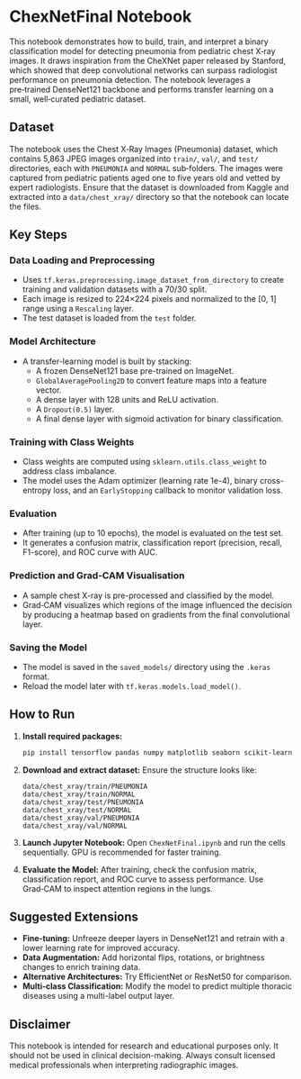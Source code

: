 # ChexNetFinal Notebook

This notebook demonstrates how to build, train, and interpret a binary classification model for detecting pneumonia from pediatric chest X‑ray images. It draws inspiration from the CheXNet paper released by Stanford, which showed that deep convolutional networks can surpass radiologist performance on pneumonia detection. The notebook leverages a pre‑trained DenseNet121 backbone and performs transfer learning on a small, well‑curated pediatric dataset.

## Dataset

The notebook uses the Chest X‑Ray Images (Pneumonia) dataset, which contains 5,863 JPEG images organized into `train/`, `val/`, and `test/` directories, each with `PNEUMONIA` and `NORMAL` sub‑folders. The images were captured from pediatric patients aged one to five years old and vetted by expert radiologists. Ensure that the dataset is downloaded from Kaggle and extracted into a `data/chest_xray/` directory so that the notebook can locate the files.

## Key Steps

### Data Loading and Preprocessing
- Uses `tf.keras.preprocessing.image_dataset_from_directory` to create training and validation datasets with a 70/30 split.
- Each image is resized to 224×224 pixels and normalized to the [0, 1] range using a `Rescaling` layer.
- The test dataset is loaded from the `test` folder.

### Model Architecture
- A transfer-learning model is built by stacking:
  - A frozen DenseNet121 base pre-trained on ImageNet.
  - `GlobalAveragePooling2D` to convert feature maps into a feature vector.
  - A dense layer with 128 units and ReLU activation.
  - A `Dropout(0.5)` layer.
  - A final dense layer with sigmoid activation for binary classification.

### Training with Class Weights
- Class weights are computed using `sklearn.utils.class_weight` to address class imbalance.
- The model uses the Adam optimizer (learning rate 1e-4), binary cross-entropy loss, and an `EarlyStopping` callback to monitor validation loss.

### Evaluation
- After training (up to 10 epochs), the model is evaluated on the test set.
- It generates a confusion matrix, classification report (precision, recall, F1-score), and ROC curve with AUC.

### Prediction and Grad‑CAM Visualisation
- A sample chest X-ray is pre-processed and classified by the model.
- Grad‑CAM visualizes which regions of the image influenced the decision by producing a heatmap based on gradients from the final convolutional layer.

### Saving the Model
- The model is saved in the `saved_models/` directory using the `.keras` format.
- Reload the model later with `tf.keras.models.load_model()`.

## How to Run

1. **Install required packages:**

    ```bash
    pip install tensorflow pandas numpy matplotlib seaborn scikit-learn opencv-python
    ```

2. **Download and extract dataset:**
    Ensure the structure looks like:

    ```
    data/chest_xray/train/PNEUMONIA
    data/chest_xray/train/NORMAL
    data/chest_xray/test/PNEUMONIA
    data/chest_xray/test/NORMAL
    data/chest_xray/val/PNEUMONIA
    data/chest_xray/val/NORMAL
    ```

3. **Launch Jupyter Notebook:**
    Open `ChexNetFinal.ipynb` and run the cells sequentially. GPU is recommended for faster training.

4. **Evaluate the Model:**
    After training, check the confusion matrix, classification report, and ROC curve to assess performance. Use Grad‑CAM to inspect attention regions in the lungs.

## Suggested Extensions

- **Fine‑tuning:** Unfreeze deeper layers in DenseNet121 and retrain with a lower learning rate for improved accuracy.
- **Data Augmentation:** Add horizontal flips, rotations, or brightness changes to enrich training data.
- **Alternative Architectures:** Try EfficientNet or ResNet50 for comparison.
- **Multi‑class Classification:** Modify the model to predict multiple thoracic diseases using a multi-label output layer.

## Disclaimer

This notebook is intended for research and educational purposes only. It should not be used in clinical decision-making. Always consult licensed medical professionals when interpreting radiographic images.
